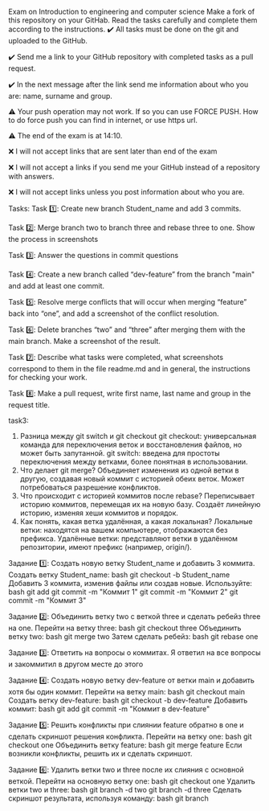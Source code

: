 Exam on Introduction to engineering and computer science
Make a fork of this repository on your GitHab. Read the tasks carefully and complete them according to the instructions.
✔️ All tasks must be done on the git and uploaded to the GitHub.

✔️ Send me a link to your GitHub repository with completed tasks as a pull request.

✔️ In the next message after the link send me information about who you are: name, surname and group.

⚠️ Your push operation may not work. If so you can use FORCE PUSH. How to do force push you can find in internet, or use https url.

⚠️ The end of the exam is at 14:10.

❌ I will not accept links that are sent later than end of the exam

❌ I will not accept a links if you send me your GitHub instead of a repository with answers.

❌ I will not accept links unless you post information about who you are.

Tasks:
Task 1️⃣: Create new branch Student_name and add 3 commits.

Task 2️⃣: Merge branch two to branch three and rebase three to one. Show the process in screenshots

Task 3️⃣: Answer the questions in commit questions

Task 4️⃣: Create a new branch called “dev-feature” from the branch "main" and add at least one commit.

Task 5️⃣: Resolve merge conflicts that will occur when merging “feature” back into “one”, and add a screenshot of the conflict resolution.

Task 6️⃣: Delete branches “two” and “three” after merging them with the main branch. Make a screenshot of the result.

Task 7️⃣: Describe what tasks were completed, what screenshots correspond to them in the file readme.md and in general, the instructions for checking your work.

Task 8️⃣: Make a pull request, write first name, last name and group in the request title.
 
task3:
1. Разница между git switch и git checkout
git checkout: универсальная команда для переключения веток и восстановления файлов, но может быть запутанной.
git switch: введена для простоты переключения между ветками, более понятная в использовании.
2. Что делает git merge?
Объединяет изменения из одной ветки в другую, создавая новый коммит с историей обеих веток. Может потребоваться разрешение конфликтов.
3. Что происходит с историей коммитов после rebase?
Переписывает историю коммитов, перемещая их на новую базу. Создаёт линейную историю, изменяя хеши коммитов и порядок.
4. Как понять, какая ветка удалённая, а какая локальная?
Локальные ветки: находятся на вашем компьютере, отображаются без префикса.
Удалённые ветки: представляют ветки в удалённом репозитории, имеют префикс (например, origin/).


Задание 1️⃣: Создать новую ветку Student_name и добавить 3 коммита.
Создать ветку Student_name:
bash
git checkout -b Student_name
Добавить 3 коммита, изменив файлы или создав новые. Используйте:
bash
git add
git commit -m "Коммит 1"
git commit -m "Коммит 2"
git commit -m "Коммит 3"

Задание 2️⃣: Объединить ветку two с веткой three и сделать ребейз three на one.
Перейти на ветку three:
bash
git checkout three
Объединить ветку two:
bash
git merge two
Затем сделать ребейз:
bash
git rebase one

Задание 3️⃣: Ответить на вопросы о коммитах.
Я ответил на все вопросы и закоммитил в другом месте до этого

Задание 4️⃣: Создать новую ветку dev-feature от ветки main и добавить хотя бы один коммит.
Перейти на ветку main:
bash
git checkout main
Создать ветку dev-feature:
bash
git checkout -b dev-feature
Добавить коммит:
bash
git add
git commit -m "Коммит в dev-feature"

Задание 5️⃣: Решить конфликты при слиянии feature обратно в one и сделать скриншот решения конфликта.
Перейти на ветку one:
bash
git checkout one
Объединить ветку feature:
bash
git merge feature
Если возникли конфликты, решить их и сделать скриншот.

Задание 6️⃣: Удалить ветки two и three после их слияния с основной веткой.
Перейти на основную ветку one:
bash
git checkout one
Удалить ветки two и three:
bash
git branch -d two
git branch -d three
Сделать скриншот результата, используя команду:
bash
git branch

